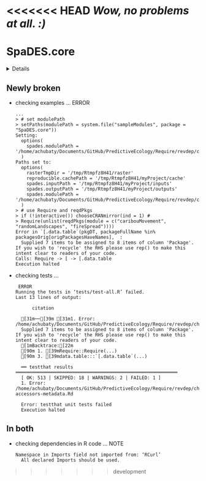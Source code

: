 <<<<<<< HEAD
*Wow, no problems at all. :)*
=======
# SpaDES.core

<details>

* Version: 1.0.2
* GitHub: https://github.com/PredictiveEcology/SpaDES.core
* Source code: https://github.com/cran/SpaDES.core
* Date/Publication: 2020-08-28 08:00:02 UTC
* Number of recursive dependencies: 158

Run `revdep_details(, "SpaDES.core")` for more info

</details>

## Newly broken

*   checking examples ... ERROR
    ```
    ...
    > # set modulePath
    > setPaths(modulePath = system.file("sampleModules", package = "SpaDES.core"))
    Setting:
      options(
        spades.modulePath = '/home/achubaty/Documents/GitHub/PredictiveEcology/Require/revdep/checks/SpaDES.core/new/SpaDES.core.Rcheck/SpaDES.core/sampleModules'
      )
    Paths set to:
      options(
        rasterTmpDir = '/tmp/Rtmpfz8H41/raster'
        reproducible.cachePath = '/tmp/Rtmpfz8H41/myProject/cache'
        spades.inputPath = '/tmp/Rtmpfz8H41/myProject/inputs'
        spades.outputPath = '/tmp/Rtmpfz8H41/myProject/outputs'
        spades.modulePath = '/home/achubaty/Documents/GitHub/PredictiveEcology/Require/revdep/checks/SpaDES.core/new/SpaDES.core.Rcheck/SpaDES.core/sampleModules'
      )
    > # use Require and reqdPkgs
    > if (!interactive()) chooseCRANmirror(ind = 1) #
    > Require(unlist(reqdPkgs(module = c("caribouMovement", "randomLandscapes", "fireSpread"))))
    Error in `[.data.table`(pkgDT, packageFullName %in% packagesOrig[origPackagesHaveNames],  : 
      Supplied 7 items to be assigned to 8 items of column 'Package'. If you wish to 'recycle' the RHS please use rep() to make this intent clear to readers of your code.
    Calls: Require -> [ -> [.data.table
    Execution halted
    ```

*   checking tests ...
    ```
     ERROR
    Running the tests in ‘tests/test-all.R’ failed.
    Last 13 lines of output:
      
          citation
      
      [31m──[39m [31m1. Error: /home/achubaty/Documents/GitHub/PredictiveEcology/Require/revdep/ch[39m
      Supplied 7 items to be assigned to 8 items of column 'Package'. If you wish to 'recycle' the RHS please use rep() to make this intent clear to readers of your code.
      [1mBacktrace:[22m
      [90m 1. [39mRequire::Require(...)
      [90m 3. [39mdata.table:::`[.data.table`(...)
      
      ══ testthat results  ═══════════════════════════════════════════════════════════
      [ OK: 513 | SKIPPED: 18 | WARNINGS: 2 | FAILED: 1 ]
      1. Error: /home/achubaty/Documents/GitHub/PredictiveEcology/Require/revdep/checks/SpaDES.core/new/SpaDES.core.Rcheck/00_pkg_src/SpaDES.core/man/simList-accessors-metadata.Rd 
      
      Error: testthat unit tests failed
      Execution halted
    ```

## In both

*   checking dependencies in R code ... NOTE
    ```
    Namespace in Imports field not imported from: ‘RCurl’
      All declared Imports should be used.
    ```

>>>>>>> development
